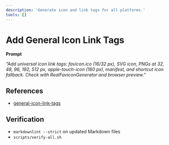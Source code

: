 ```yaml
---
description: 'Generate icon and link tags for all platforms.'
tools: []
---
```

# Add General Icon Link Tags

**Prompt**

_“Add universal icon link tags: favicon.ico (16/32 px), SVG icon, PNGs at 32, 48, 96, 192, 512 px, apple-touch-icon (180 px), manifest, and shortcut icon fallback. Check with RealFaviconGenerator and browser preview.”_

## References

- [general-icon-link-tags](../instructions/general-icon-link-tags.instructions.md)

## Verification

- `markdownlint --strict` on updated Markdown files
- `scripts/verify-all.sh`
